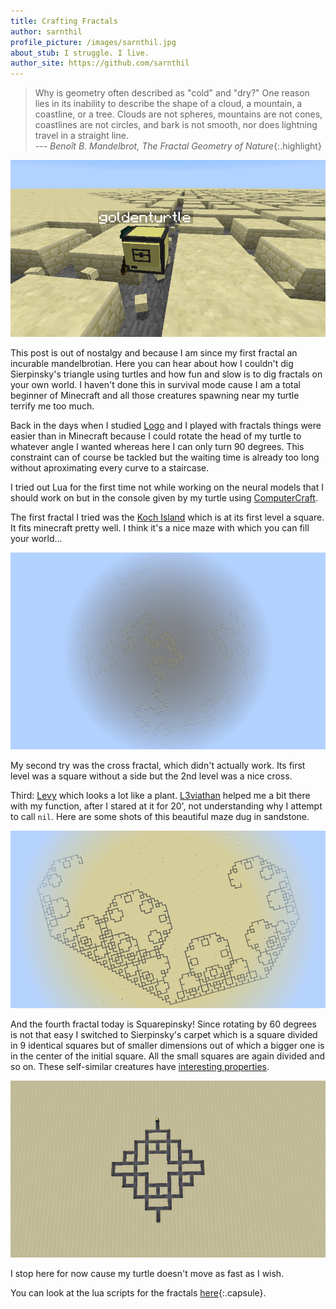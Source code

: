 ```yaml
---
title: Crafting Fractals
author: sarnthil
profile_picture: /images/sarnthil.jpg
about_stub: I struggle. I live.
author_site: https://github.com/sarnthil
---
```


>Why is geometry often described as "cold" and "dry?" One reason lies in its
>inability to describe the shape of a cloud, a mountain, a coastline, or a
>tree. Clouds are not spheres, mountains are not cones, coastlines are not
>circles, and bark is not smooth, nor does lightning travel in a straight line.  
> --- _Benoît B. Mandelbrot, The Fractal Geometry of Nature_{:.highlight}

![Fractal turtles](/images/fractal_intro.png)

This post is out of nostalgy and because I am since my first fractal an
incurable mandelbrotian. Here you can hear about how I couldn't dig
Sierpinsky's triangle using turtles and how fun and slow is to dig fractals on
your own world. I haven't done this in survival mode cause I am a total
beginner of Minecraft and all those creatures spawning near my turtle terrify
me too much.

Back in the days when I studied
[Logo](https://en.wikipedia.org/wiki/Logo_(programming_language)) and I played
with fractals things were easier than in Minecraft because I could rotate the
head of my turtle to whatever angle I wanted whereas here I can only turn
90 degrees. This constraint can of course be tackled but the waiting time is
already too long without aproximating every curve to a staircase.

I tried out Lua for the first time not while working on the neural models that
I should work on but in the console given by my turtle using
[ComputerCraft](http://www.computercraft.info).

The first fractal I tried was the [Koch
Island](https://en.wikipedia.org/wiki/Koch_Island) which is at its first level
a square. It fits minecraft pretty well. I think it's a nice maze with which
you can fill your world...

![Koch island fractal](/images/koch_island.png)

My second try was the cross fractal, which didn't actually work. Its first
level was a square without a side but the 2nd level was a nice cross.

Third: [Levy](https://en.wikipedia.org/wiki/L%C3%A9vy_C_curve) which looks a
lot like a plant.  [L3viathan](https://github.com/L3viathan2142) helped me a
bit there with my function, after I stared at it for 20', not understanding why
I attempt to call `nil`. Here are some shots of this beautiful maze dug in
sandstone.

![Levy curve](/images/levy.png)

And the fourth fractal today is Squarepinsky! Since rotating by 60 degrees is
not that easy I switched to Sierpinsky's carpet which is a square divided in 9
identical squares but of smaller dimensions out of which a bigger one is in the
center of the initial square. All the small squares are again divided and so
on. These self-similar creatures have [interesting
properties](https://en.wikipedia.org/wiki/Sierpinski_carpet).

![Sierpinsky carpet](/images/squarepinsky.png)

I stop here for now cause my turtle doesn't move as fast as I wish.

You can look at the lua scripts for the fractals
[here](https://github.com/sarnthil/crafting-fractals/){:.capsule}.
